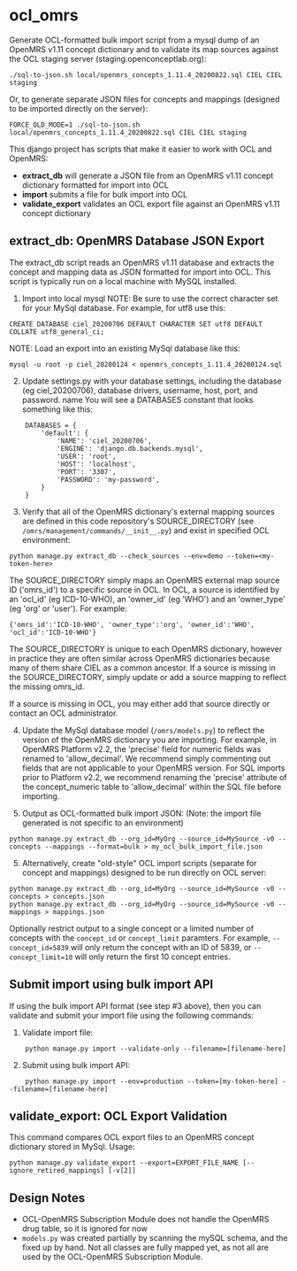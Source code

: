 # ocl_omrs

Generate OCL-formatted bulk import script from a mysql dump of an OpenMRS v1.11 concept dictionary and to validate its
map sources against the OCL staging server (staging.openconceptlab.org):

```
./sql-to-json.sh local/openmrs_concepts_1.11.4_20200822.sql CIEL CIEL staging
```

Or, to generate separate JSON files for concepts and mappings (designed to be imported directly on the server):

```
FORCE_OLD_MODE=1 ./sql-to-json.sh local/openmrs_concepts_1.11.4_20200822.sql CIEL CIEL staging
```

This django project has scripts that make it easier to work with OCL and OpenMRS:

- **extract_db** will generate a JSON file from an OpenMRS v1.11 concept dictionary formatted for import into OCL
- **import** submits a file for bulk import into OCL
- **validate_export** validates an OCL export file against an OpenMRS v1.11 concept dictionary

## extract_db: OpenMRS Database JSON Export

The extract_db script reads an OpenMRS v1.11 database and extracts the concept and mapping data as JSON formatted for import into OCL. This script is typically run on a local machine with MySQL installed.

1. Import into local mysql
   NOTE: Be sure to use the correct character set for your MySql database. For example, for utf8 use this:

```
CREATE DATABASE ciel_20200706 DEFAULT CHARACTER SET utf8 DEFAULT COLLATE utf8_general_ci;
```

NOTE: Load an export into an existing MySql database like this:

```
mysql -u root -p ciel_20200124 < openmrs_concepts_1.11.4_20200124.sql
```

2. Update settings.py with your database settings, including the database (eg ciel_20200706),
   database drivers, username, host, port, and password. name You will see a DATABASES constant
   that looks something like this:

```
    DATABASES = {
        'default': {
            'NAME': 'ciel_20200706',
            'ENGINE': 'django.db.backends.mysql',
            'USER': 'root',
            'HOST': 'localhost',
            'PORT': '3307',
            'PASSWORD': 'my-password',
        }
    }
```

3. Verify that all of the OpenMRS dictionary's external mapping sources are defined in this code
   repository's SOURCE_DIRECTORY (see `/omrs/management/commands/__init__.py`) and exist in specified
   OCL environment:

```
python manage.py extract_db --check_sources --env=demo --token=<my-token-here>
```

The SOURCE_DIRECTORY simply maps an OpenMRS external map source ID ('omrs_id') to a specific source
in OCL. In OCL, a source is identified by an 'ocl_id' (eg ICD-10-WHO), an 'owner_id' (eg 'WHO') and
an 'owner_type' (eg 'org' or 'user'). For example:

```
{'omrs_id':'ICD-10-WHO', 'owner_type':'org', 'owner_id':'WHO', 'ocl_id':'ICD-10-WHO'}
```

The SOURCE_DIRECTORY is unique to each OpenMRS dictionary, however in practice they are often
similar across OpenMRS dictionaries because many of them share CIEL as a common ancestor.
If a source is missing in the SOURCE_DIRECTORY, simply update or add a source mapping to reflect
the missing omrs_id.

If a source is missing in OCL, you may either add that source directly or contact an OCL
administrator.

4. Update the MySql database model (`/omrs/models.py`) to reflect the version of the OpenMRS
   dictionary you are importing. For example, in OpenMRS Platform v2.2, the 'precise' field for
   numeric fields was renamed to 'allow_decimal'. We recommend simply commenting out fields that
   are not applicable to your OpenMRS version. For SQL imports prior to Platform v2.2, we
   recommend renaming the 'precise' attribute of the concept_numeric table to 'allow_decimal'
   within the SQL file before importing.

5. Output as OCL-formatted bulk import JSON:
   (Note: the import file generated is not specific to an environment)

```
python manage.py extract_db --org_id=MyOrg --source_id=MySource -v0 --concepts --mappings --format=bulk > my_ocl_bulk_import_file.json
```

5. Alternatively, create "old-style" OCL import scripts (separate for concept and mappings)
   designed to be run directly on OCL server:

```
python manage.py extract_db --org_id=MyOrg --source_id=MySource -v0 --concepts > concepts.json
python manage.py extract_db --org_id=MyOrg --source_id=MySource -v0 --mappings > mappings.json
```

Optionally restrict output to a single concept or a limited number of concepts with the `concept_id` or `concept_limit` paramters. For example, `--concept_id=5839` will only return the concept with an ID of 5839, or `--concept_limit=10` will only return the first 10 concept entries.

## Submit import using bulk import API

If using the bulk import API format (see step #3 above), then you can validate and submit your import file using the following commands:

1. Validate import file:

```
    python manage.py import --validate-only --filename=[filename-here]
```

2. Submit using bulk import API:

```
    python manage.py import --env=production --token=[my-token-here] --filename=[filename-here]
```

## validate_export: OCL Export Validation

This command compares OCL export files to an OpenMRS concept dictionary stored in MySql.
Usage:

```
python manage.py validate_export --export=EXPORT_FILE_NAME [--ignore_retired_mappings] [-v[2]]
```

## Design Notes

- OCL-OpenMRS Subscription Module does not handle the OpenMRS drug table, so it is ignored for now
- `models.py` was created partially by scanning the mySQL schema, and the fixed up by hand. Not all classes are fully mapped yet, as not all are used by the OCL-OpenMRS Subscription Module.
